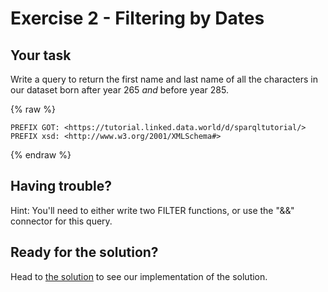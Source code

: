 # Exercise 2 - Filtering by Dates

## Your task

Write a query to return the first name and last name of all the characters in our dataset born after year 265 *and* before year 285.

{% raw  %}
~~~~
PREFIX GOT: <https://tutorial.linked.data.world/d/sparqltutorial/>
PREFIX xsd: <http://www.w3.org/2001/XMLSchema#>
~~~~
{% endraw  %}

## Having trouble?

Hint: You'll need to either write two FILTER functions, or use the "&&" connector for this query.

## Ready for the solution?

Head to [the solution](./exercise_FYD_2_solution.md) to see our implementation of the solution.
